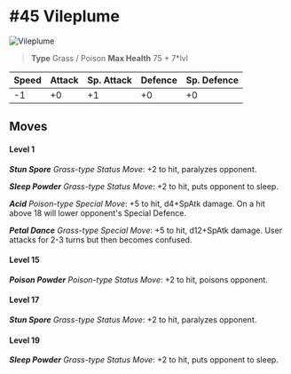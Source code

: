 # #45 Vileplume


![Vileplume](https://img.pokemondb.net/sprites/home/normal/1x/vileplume.png)

> **Type** Grass / Poison
> **Max Health** 75 + 7\*lvl

| Speed | Attack | Sp. Attack | Defence | Sp. Defence |
| ----- | ------ | ---------- | ------- | ----------- |
| -1 | +0 | +1 | +0 | +0 |

## Moves
#### Level 1

***Stun Spore** Grass-type Status Move*: +2 to hit, paralyzes opponent.

***Sleep Powder** Grass-type Status Move*: +2 to hit, puts opponent to sleep.

***Acid** Poison-type Special Move*: +5 to hit, d4+SpAtk damage. On a hit above 18 will lower opponent's Special Defence.

***Petal Dance** Grass-type Special Move*: +5 to hit, d12+SpAtk damage. User attacks for 2-3 turns but then becomes confused.
#### Level 15

***Poison Powder** Poison-type Status Move*: +2 to hit, poisons opponent.
#### Level 17

***Stun Spore** Grass-type Status Move*: +2 to hit, paralyzes opponent.
#### Level 19

***Sleep Powder** Grass-type Status Move*: +2 to hit, puts opponent to sleep.

